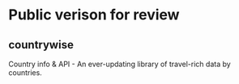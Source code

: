 # Public verison for review
## countrywise
Country info & API - An ever-updating library of travel-rich data by countries.
